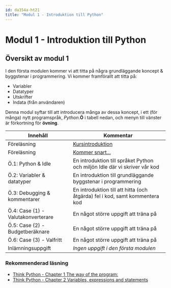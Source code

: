 ```yaml
---
id: da354a-ht21
title: "Modul 1 - Introduktion till Python"
---
```


# Modul 1 - Introduktion till Python

## Översikt av modul 1

I den första modulen kommer vi att titta på några grundläggande koncept &amp; byggstenar i programmering. Vi kommer framförallt att titta på:

- Variabler
- Datatyper
- Utskrifter
- Indata (från användaren)

Denna modul syftar till att introducera många av dessa koncept, i ett (för många) nytt programspråk, _Python_.**Ö** i tabell nedan, och menyn till vänster är förkortning för **övning**.

| Innehåll | Kommentar |
| --- | --- |
| Föreläsning | [Kursintroduktion](../course) |
| Föreläsning | [Kommer snart...](#) |
| Ö.1: Python & Idle | En introduktion till språket Python och miljön Idle där vi skriver vår kod |
| Ö.2: Variabler & datatyper | En introduktion till grundläggande byggstenar i programmering |
| Ö.3: Debugging & kommentarer | En introduktion till att hitta (och åtgärda) fel i kod, samt kommentera kod |
| Ö.4: Case (1) - Valutakonverterare | En något större uppgift att träna på |
| Ö.5: Case (2) - Budgetberäknare | En något större uppgift att träna på |
| Ö.6: Case (3) - Valfritt | En något större uppgift att träna på |
| Inlämningsuppgift | *Ingen uppgift i den första modulen* |

### Rekommenderad läsning

- [Think Python - Chapter 1 The way of the program:](http://greenteapress.com/thinkpython2/html/thinkpython2002.html)
- [Think Python - Chapter 2 Variables, expressions and statements](http://greenteapress.com/thinkpython2/html/thinkpython2003.html)